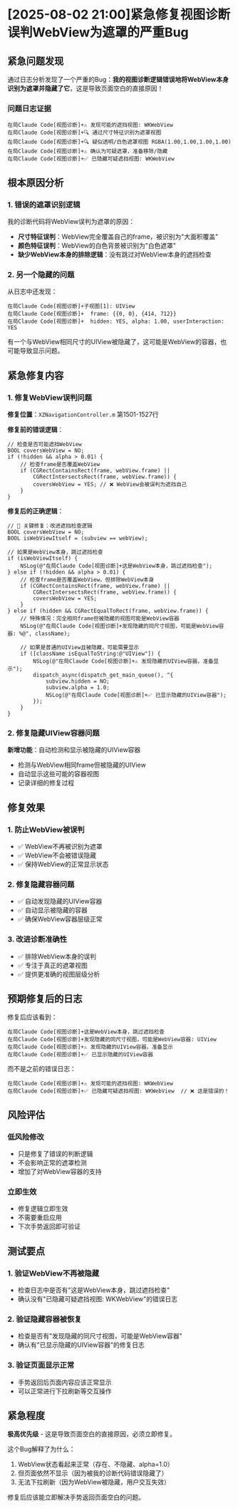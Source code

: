 # [2025-08-02 21:00]紧急修复视图诊断误判WebView为遮罩的严重Bug

## 紧急问题发现

通过日志分析发现了一个严重的Bug：**我的视图诊断逻辑错误地将WebView本身识别为遮罩并隐藏了它**，这是导致页面空白的直接原因！

### 问题日志证据
```
在局Claude Code[视图诊断]+⚠️ 发现可能的遮挡视图: WKWebView
在局Claude Code[视图诊断]+🔍 通过尺寸特征识别为遮罩视图
在局Claude Code[视图诊断]+🔍 疑似透明/白色遮罩视图 RGBA(1.00,1.00,1.00,1.00)
在局Claude Code[视图诊断]+⚠️ 确认为可疑遮罩，准备移除/隐藏
在局Claude Code[视图诊断]+✅ 已隐藏可疑遮挡视图: WKWebView
```

## 根本原因分析

### 1. 错误的遮罩识别逻辑
我的诊断代码将WebView误判为遮罩的原因：
- **尺寸特征误判**：WebView完全覆盖自己的frame，被识别为"大面积覆盖"
- **颜色特征误判**：WebView的白色背景被识别为"白色遮罩"
- **缺少WebView本身的排除逻辑**：没有跳过对WebView本身的遮挡检查

### 2. 另一个隐藏的问题
从日志中还发现：
```
在局Claude Code[视图诊断]+子视图[1]: UIView
在局Claude Code[视图诊断]+  frame: {{0, 0}, {414, 712}}
在局Claude Code[视图诊断]+  hidden: YES, alpha: 1.00, userInteraction: YES
```

有一个与WebView相同尺寸的UIView被隐藏了，这可能是WebView的容器，也可能导致显示问题。

## 紧急修复内容

### 1. 修复WebView误判问题

**修复位置**：`XZNavigationController.m` 第1501-1527行

**修复前的错误逻辑**：
```objc
// 检查是否可能遮挡WebView
BOOL coversWebView = NO;
if (!hidden && alpha > 0.01) {
    // 检查frame是否覆盖WebView
    if (CGRectContainsRect(frame, webView.frame) || 
        CGRectIntersectsRect(frame, webView.frame)) {
        coversWebView = YES; // ❌ WebView会被误判为遮挡自己
    }
}
```

**修复后的正确逻辑**：
```objc
// 🔧 关键修复：改进遮挡检查逻辑
BOOL coversWebView = NO;
BOOL isWebViewItself = (subview == webView);

// 如果是WebView本身，跳过遮挡检查
if (isWebViewItself) {
    NSLog(@"在局Claude Code[视图诊断]+这是WebView本身，跳过遮挡检查");
} else if (!hidden && alpha > 0.01) {
    // 检查frame是否覆盖WebView，但排除WebView本身
    if (CGRectContainsRect(frame, webView.frame) || 
        CGRectIntersectsRect(frame, webView.frame)) {
        coversWebView = YES;
    }
} else if (hidden && CGRectEqualToRect(frame, webView.frame)) {
    // 特殊情况：完全相同frame但被隐藏的视图可能是WebView容器
    NSLog(@"在局Claude Code[视图诊断]+发现隐藏的同尺寸视图，可能是WebView容器: %@", className);
    
    // 如果是普通的UIView且被隐藏，可能需要显示
    if ([className isEqualToString:@"UIView"]) {
        NSLog(@"在局Claude Code[视图诊断]+⚠️ 发现隐藏的UIView容器，准备显示");
        dispatch_async(dispatch_get_main_queue(), ^{
            subview.hidden = NO;
            subview.alpha = 1.0;
            NSLog(@"在局Claude Code[视图诊断]+✅ 已显示隐藏的UIView容器");
        });
    }
}
```

### 2. 修复隐藏UIView容器问题

**新增功能**：自动检测和显示被隐藏的UIView容器
- 检测与WebView相同frame但被隐藏的UIView
- 自动显示这些可能的容器视图
- 记录详细的修复过程

## 修复效果

### 1. 防止WebView被误判
- ✅ WebView不再被识别为遮罩
- ✅ WebView不会被错误隐藏
- ✅ 保持WebView的正常显示状态

### 2. 修复隐藏容器问题
- ✅ 自动发现隐藏的UIView容器
- ✅ 自动显示被隐藏的容器
- ✅ 确保WebView容器层级正常

### 3. 改进诊断准确性
- ✅ 排除WebView本身的误判
- ✅ 专注于真正的遮罩视图
- ✅ 提供更准确的视图层级分析

## 预期修复后的日志

修复后应该看到：
```
在局Claude Code[视图诊断]+这是WebView本身，跳过遮挡检查
在局Claude Code[视图诊断]+发现隐藏的同尺寸视图，可能是WebView容器: UIView
在局Claude Code[视图诊断]+⚠️ 发现隐藏的UIView容器，准备显示
在局Claude Code[视图诊断]+✅ 已显示隐藏的UIView容器
```

而不是之前的错误日志：
```
在局Claude Code[视图诊断]+⚠️ 发现可能的遮挡视图: WKWebView
在局Claude Code[视图诊断]+✅ 已隐藏可疑遮挡视图: WKWebView  // ❌ 这是错误的！
```

## 风险评估

### 低风险修改
- 只是修复了错误的判断逻辑
- 不会影响正常的遮罩检测
- 增加了对WebView容器的支持

### 立即生效
- 修复逻辑立即生效
- 不需要重启应用
- 下次手势返回即可验证

## 测试要点

### 1. 验证WebView不再被隐藏
- 检查日志中是否有"这是WebView本身，跳过遮挡检查"
- 确认没有"已隐藏可疑遮挡视图: WKWebView"的错误日志

### 2. 验证隐藏容器被恢复
- 检查是否有"发现隐藏的同尺寸视图，可能是WebView容器"
- 确认有"已显示隐藏的UIView容器"的修复日志

### 3. 验证页面显示正常
- 手势返回后页面内容应该正常显示
- 可以正常进行下拉刷新等交互操作

## 紧急程度

**极高优先级** - 这是导致页面空白的直接原因，必须立即修复。

这个Bug解释了为什么：
1. WebView状态看起来正常（存在、不隐藏、alpha=1.0）
2. 但页面依然不显示（因为被我的诊断代码错误隐藏了）
3. 无法下拉刷新（因为WebView被隐藏，用户交互失效）

修复后应该能立即解决手势返回页面空白的问题。